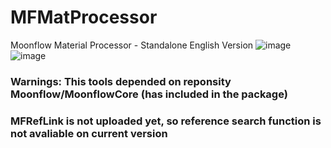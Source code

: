 # MFMatProcessor
Moonflow Material Processor - Standalone English Version
![image](https://github.com/Reguluz/MFMatProcessor/assets/29035706/ae254fe9-2a4b-42f9-8705-1a2e0b9ceccc)
![image](https://github.com/Reguluz/MFMatProcessor/assets/29035706/1f182a05-bae0-457f-90ff-228de4b6ceef)

### Warnings: This tools depended on reponsity Moonflow/MoonflowCore (has included in the package)
### MFRefLink is not uploaded yet, so reference search function is not avaliable on current version

